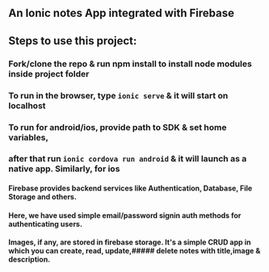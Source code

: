 ## An Ionic notes App integrated with Firebase

## Steps to use this project:
### Fork/clone the repo & run npm install to install node modules inside project folder
### To run in the browser, type `ionic serve` & it will start on localhost
### To run for android/ios, provide path to SDK & set home variables, 
### after that run `ionic cordova run android` & it will launch as a native app. Similarly, for ios

#### Firebase provides backend services like Authentication, Database, File Storage and others.
#### Here, we have used simple email/password signin auth methods for authenticating users.
#### Images, if any, are stored in firebase storage. It's a simple CRUD app in which you can create, read, update,##### delete notes with title,image & description.

